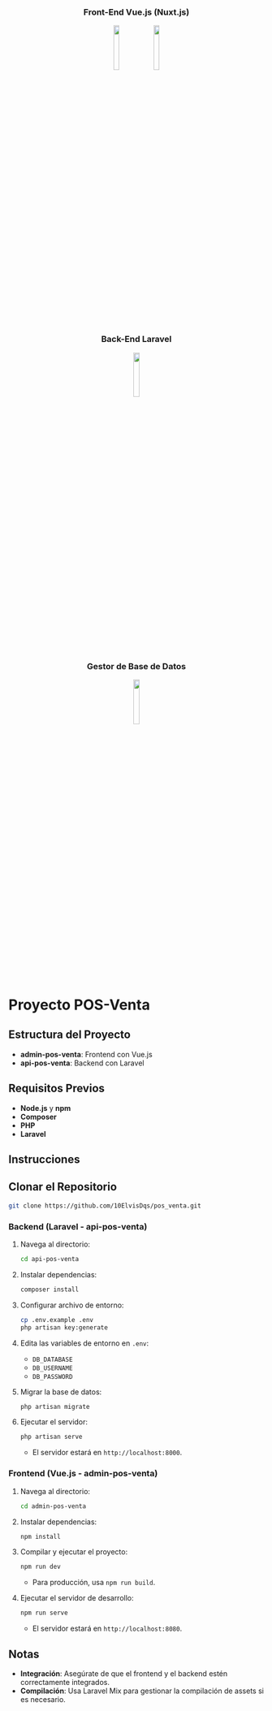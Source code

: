 <div align="center">

### Front-End Vue.js (Nuxt.js)
<p>
  <code><img width="15%" src="https://www.vectorlogo.zone/logos/nuxtjs/nuxtjs-ar21.svg"></code>
  <code><img width="15%" src="https://www.vectorlogo.zone/logos/vuejs/vuejs-ar21.svg"></code>
</p>

### Back-End Laravel
<code><img width="15%" src="https://www.vectorlogo.zone/logos/laravel/laravel-ar21.svg"></code>

### Gestor de Base de Datos
<code><img width="15%" src="https://www.vectorlogo.zone/logos/mysql/mysql-ar21.svg"></code>

</div>

# Proyecto POS-Venta

## Estructura del Proyecto

- **admin-pos-venta**: Frontend con Vue.js
- **api-pos-venta**: Backend con Laravel

## Requisitos Previos

- **Node.js** y **npm**
- **Composer**
- **PHP**
- **Laravel**

## Instrucciones

## Clonar el Repositorio

```bash
git clone https://github.com/10ElvisDqs/pos_venta.git
```

### Backend (Laravel - api-pos-venta)

1. Navega al directorio:

    ```bash
    cd api-pos-venta
    ```

2. Instalar dependencias:

    ```bash
    composer install
    ```

3. Configurar archivo de entorno:

    ```bash
    cp .env.example .env
    php artisan key:generate
    ```

4. Edita las variables de entorno en `.env`:

    - `DB_DATABASE`
    - `DB_USERNAME`
    - `DB_PASSWORD`

5. Migrar la base de datos:

    ```bash
    php artisan migrate
    ```

6. Ejecutar el servidor:

    ```bash
    php artisan serve
    ```

   - El servidor estará en `http://localhost:8000`.

### Frontend (Vue.js - admin-pos-venta)

1. Navega al directorio:

    ```bash
    cd admin-pos-venta
    ```

2. Instalar dependencias:

    ```bash
    npm install
    ```

3. Compilar y ejecutar el proyecto:

    ```bash
    npm run dev
    ```

   - Para producción, usa `npm run build`.

4. Ejecutar el servidor de desarrollo:

    ```bash
    npm run serve
    ```

   - El servidor estará en `http://localhost:8080`.

## Notas

- **Integración**: Asegúrate de que el frontend y el backend estén correctamente integrados.
- **Compilación**: Usa Laravel Mix para gestionar la compilación de assets si es necesario.

